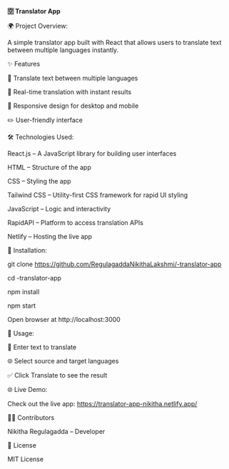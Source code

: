 **🈳 Translator App**

🌍 Project Overview:

A simple translator app built with React that allows users to translate text between multiple languages instantly.

✨ Features

📝 Translate text between multiple languages

🔄 Real-time translation with instant results

📱 Responsive design for desktop and mobile

✏️ User-friendly interface

🛠️ Technologies Used:

React.js – A JavaScript library for building user interfaces

HTML – Structure of the app

CSS – Styling the app

Tailwind CSS – Utility-first CSS framework for rapid UI styling

JavaScript – Logic and interactivity

RapidAPI – Platform to access translation APIs

Netlify – Hosting the live app

🚀 Installation:

git clone https://github.com/RegulagaddaNikithaLakshmi/-translator-app

cd -translator-app

npm install

npm start


Open browser at http://localhost:3000

🎯 Usage:

📝 Enter text to translate

🌐 Select source and target languages

✅ Click Translate to see the result

🌐 Live Demo:

Check out the live app: https://translator-app-nikitha.netlify.app/


👩‍💻 Contributors

Nikitha Regulagadda – Developer

📄 License

MIT License



